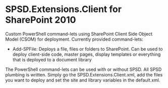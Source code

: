 ﻿SPSD.Extensions.Client for SharePoint 2010
==========================================

Custom PowerShell command-lets using SharePoint Client Side Object Model (CSOM) for deployment. Currently provided command-lets:
- Add-SPFile: Deploys a file, files or folders to SharePoint. Can be used to deploy client-side code, master pages, display templates or everything that is deployed to a document library

The PowerShell command-lets can be used with or without SPSD. All SPSD plumbing is written. Simply go the SPSD.Extensions.Client.xml, add the files you want to deploy and set the site and library variables in the default.xml.